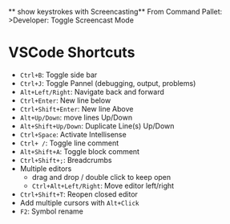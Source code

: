 ** show keystrokes with Screencasting**
From Command Pallet: >Developer: Toggle Screencast Mode

# VSCode Shortcuts
- `Ctrl+B`: Toggle side bar
- `Ctrl+J`: Toggle Pannel (debugging, output, problems)
- `Alt+Left/Right`: Navigate back and forward
- `Ctrl+Enter`: New line below
- `Ctrl+Shift+Enter`: New line Above
- `Alt+Up/Down`: move lines Up/Down
- `Alt+Shift+Up/Down`: Duplicate Line(s) Up/Down 
- `Ctrl+Space`: Activate Intellisense
- `Ctrl+ /`: Toggle line comment
- `Alt+Shift+A`: Toggle block comment
- `Ctrl+Shift+;`: Breadcrumbs
- Multiple editors
  * drag and drop / double click to keep open
  * `Ctrl+Alt+Left/Right`:  Move editor left/right
- `Ctrl+Shift+T`: Reopen closed editor
- Add multiple cursors with `Alt+Click`
- `F2`: Symbol rename
